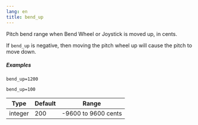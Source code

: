```yaml
---
lang: en
title: bend_up
---
```

Pitch bend range when Bend Wheel or Joystick is moved up, in cents.

If `bend_up` is negative,
then moving the pitch wheel up will cause the pitch to move down.

##### Examples

```
bend_up=1200

bend_up=100
```

| Type    | Default | Range               |
| ---     | ---     | ---                 |
| integer | 200     | -9600 to 9600 cents |
